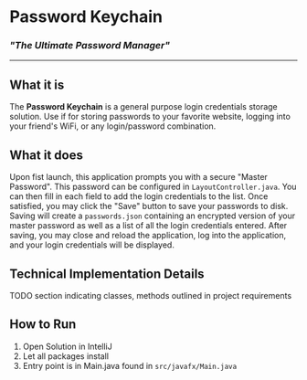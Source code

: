 # Password Keychain
### _"The Ultimate Password Manager"_

___

## What it is
The **Password Keychain** is a general purpose login credentials storage solution. Use if for storing passwords to your favorite website, logging into your friend's WiFi, or any login/password combination. 

## What it does
Upon fist launch, this application prompts you with a secure "Master Password". This password can be configured in `LayoutController.java`.
You can then fill in each field to add the login credentials to the list. Once satisfied, you may click the "Save" button to save your passwords to disk. 
Saving will create a `passwords.json` containing an encrypted version of your master password as well as a list of all the login credentials entered. 
After saving, you may close and reload the application, log into the application, and your login credentials will be displayed. 

## Technical Implementation Details
TODO
section indicating classes, methods outlined in project requirements

## How to Run
1. Open Solution in IntelliJ
2. Let all packages install
3. Entry point is in Main.java found in `src/javafx/Main.java`
